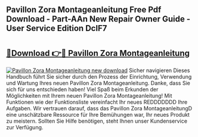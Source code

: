 ## Pavillon Zora Montageanleitung Free Pdf Download - Part-AAn New Repair Owner Guide - User Service Edition DclF7

# <h2><a href="http://df8y7w.blite.top/?on=Pavillon+Zora+Montageanleitung">🔗Download 👉🔴 Pavillon Zora Montageanleitung</a></h2>

[![Pavillon Zora Montageanleitung new download](https://i.imgur.com/lujVjoI.png)](http://df8y7w.blite.top/?on=Pavillon+Zora+Montageanleitung)
Sicher navigieren Dieses Handbuch führt Sie sicher durch den Prozess der Einrichtung, Verwendung und Wartung Ihres neuen Pavillon Zora Montageanleitung. Danke, dass Sie sich für uns entschieden haben! Viel Spaß beim Erkunden der Möglichkeiten mit Ihrem neuen Pavillon Zora Montageanleitung! Mit Funktionen wie der Funktionsliste vereinfacht Ihr neues REDDDDDDD Ihre Aufgaben. Wir vertrauen darauf, dass das Pavillon Zora MontageanleitungD eine unschätzbare Ressource für Ihre Bemühungen war, Ihr neues Produkt zu meistern. Sollten Sie Hilfe benötigen, steht Ihnen unser Kundenservice zur Verfügung.
